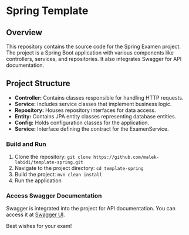 # Spring Template

## Overview

This repository contains the source code for the Spring Examen project. The project is a Spring Boot application with various components like controllers, services, and repositories. It also integrates Swagger for API documentation.

## Project Structure

- **Controller:** Contains classes responsible for handling HTTP requests.
- **Service:** Includes service classes that implement business logic.
- **Repository:** Houses repository interfaces for data access.
- **Entity:** Contains JPA entity classes representing database entities.
- **Config:** Holds configuration classes for the application.
- **Service:** Interface defining the contract for the ExamenService.


### Build and Run

1. Clone the repository: `git clone https://github.com/malek-labidi/template-spring.git`
2. Navigate to the project directory: `cd template-spring`
3. Build the project: `mvn clean install`
4. Run the application

### Access Swagger Documentation

Swagger is integrated into the project for API documentation. You can access it at [Swagger UI](http://localhost:8083/springExamen/swagger-ui/index.html).


Best wishes for your exam!

